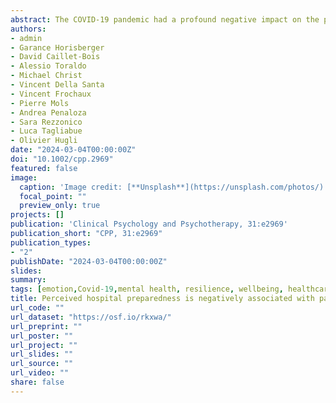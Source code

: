 ```yaml
---
abstract: The COVID-19 pandemic had a profound negative impact on the psychological wellbeing of healthcare providers (HPs), but little is known about the factors that positively predict mental health of primary care staff during these dire situations. We conducted an online questionnaire survey among 702 emergency department workers across 10 hospitals in Switzerland and Belgium following the first COVID-19 wave in 2020, to explore their psychological vulnerability, perceived concerns, self-reported impact and level of pandemic workplace preparedness. Participants included physicians, nurses, psychologists and non-direct care employees (administrative staff). We tested for predictors of psychological vulnerability through both an exploratory cross-correlation with rigorous correction for multiple comparisons and model-based path modelling. Findings showed that the self-reported impact of COVID-19 at work, concerns about con-tracting COVID-19 at work, and a lack of personal protective equipment were strong positive predictors of Depression, Anxiety, and Stress, and low Resilience. Instead, knowledge of the degree of preparedness of the hospital/department, especially in the presence of a predetermined contingency plan for an epidemic and training sessions about protective measures, showed the opposite effect, and were associated with lower psychological vulnerability. All effects were confirmed after account-ing for confounding factors related to gender, age, geographical location and the role played by HPs in the hospital/department. Difficult working conditions during the pandemic had a major impact on the psychological wellbeing of emergency department HPs, but this effect might have been lessened if they had been informed about adequate measures for minimizing the risk of exposure.
authors:
- admin
- Garance Horisberger
- David Caillet-Bois
- Alessio Toraldo
- Michael Christ
- Vincent Della Santa
- Vincent Frochaux
- Pierre Mols
- Andrea Penaloza
- Sara Rezzonico
- Luca Tagliabue
- Olivier Hugli
date: "2024-03-04T00:00:00Z"
doi: "10.1002/cpp.2969"
featured: false
image: 
  caption: 'Image credit: [**Unsplash**](https://unsplash.com/photos/)'
  focal_point: ""
  preview_only: true
projects: []
publication: 'Clinical Psychology and Psychotherapy, 31:e2969'
publication_short: "CPP, 31:e2969"
publication_types:
- "2"
publishDate: "2024-03-04T00:00:00Z"
slides: 
summary:
tags: [emotion,Covid-19,mental health, resilience, wellbeing, healthcare providers]
title: Perceived hospital preparedness is negatively associated with pandemic-induced psychological vulnerability in primary care employees. A multicentre cross-sectional observational study
url_code: ""
url_dataset: "https://osf.io/rkxwa/"
url_preprint: ""
url_poster: ""
url_project: ""
url_slides: ""
url_source: ""
url_video: ""
share: false
---
```

